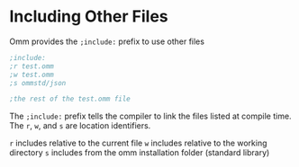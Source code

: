 # Including Other Files

Omm provides the `;include:` prefix to use other files

```clojure
;include:
;r test.omm
;w test.omm
;s ommstd/json

;the rest of the test.omm file
```

The `;include:` prefix tells the compiler to link the files listed at compile time. The `r`, `w`, and `s` are location identifiers.

`r` includes relative to the current file
`w` includes relative to the working directory
`s` includes from the omm installation folder (standard library)